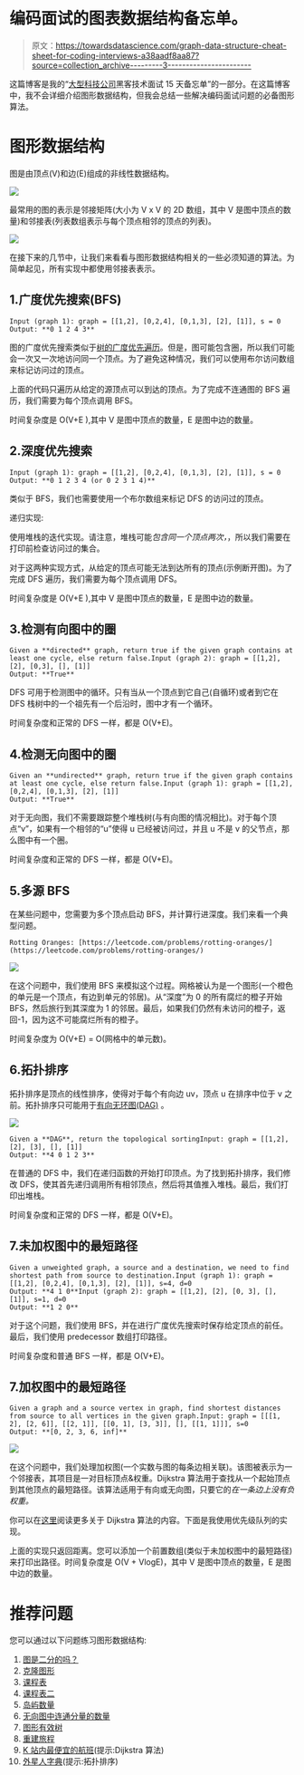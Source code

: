 # 编码面试的图表数据结构备忘单。

> 原文：<https://towardsdatascience.com/graph-data-structure-cheat-sheet-for-coding-interviews-a38aadf8aa87?source=collection_archive---------3----------------------->

这篇博客是我的“[大型科技公司](https://medium.com/@nhudinhtuan/15-days-cheat-sheet-for-hacking-technical-interviews-at-big-tech-companies-d780717dcec1)黑客技术面试 15 天备忘单”的一部分。在这篇博客中，我不会详细介绍图形数据结构，但我会总结一些解决编码面试问题的必备图形算法。

# 图形数据结构

图是由顶点(V)和边(E)组成的非线性数据结构。

![](img/df2be48011fe81246b56d118cb27d172.png)

最常用的图的表示是邻接矩阵(大小为 V x V 的 2D 数组，其中 V 是图中顶点的数量)和邻接表(列表数组表示与每个顶点相邻的顶点的列表)。

![](img/e7f12e4a622f46aa44df63cf508bb9f7.png)

在接下来的几节中，让我们来看看与图形数据结构相关的一些必须知道的算法。为简单起见，所有实现中都使用邻接表表示。

## 1.广度优先搜索(BFS)

```
Input (graph 1): graph = [[1,2], [0,2,4], [0,1,3], [2], [1]], s = 0
Output: **0 1 2 4 3**
```

图的广度优先搜索类似于[树的广度优先遍历](https://medium.com/@nhudinhtuan/binary-tree-traversals-cheat-sheet-for-coding-interviews-a71af9fe1dba)。但是，图可能包含圈，所以我们可能会一次又一次地访问同一个顶点。为了避免这种情况，我们可以使用布尔访问数组来标记访问过的顶点。

上面的代码只遍历从给定的源顶点可以到达的顶点。为了完成不连通图的 BFS 遍历，我们需要为每个顶点调用 BFS。

时间复杂度是 O(V+E ),其中 V 是图中顶点的数量，E 是图中边的数量。

## 2.深度优先搜索

```
Input (graph 1): graph = [[1,2], [0,2,4], [0,1,3], [2], [1]], s = 0
Output: **0 1 2 3 4 (or 0 2 3 1 4)**
```

类似于 BFS，我们也需要使用一个布尔数组来标记 DFS 的访问过的顶点。

递归实现:

使用堆栈的迭代实现。请注意，堆栈可能*包含同一个顶点两次，*，所以我们需要在打印前检查访问过的集合。

对于这两种实现方式，从给定的顶点可能无法到达所有的顶点(示例断开图)。为了完成 DFS 遍历，我们需要为每个顶点调用 DFS。

时间复杂度是 O(V+E ),其中 V 是图中顶点的数量，E 是图中边的数量。

## 3.检测有向图中的圈

```
Given a **directed** graph, return true if the given graph contains at least one cycle, else return false.Input (graph 2): graph = [[1,2], [2], [0,3], [], [1]]
Output: **True**
```

DFS 可用于检测图中的循环。只有当从一个顶点到它自己(自循环)或者到它在 DFS 栈树中的一个祖先有一个后沿时，图中才有一个循环。

时间复杂度和正常的 DFS 一样，都是 O(V+E)。

## 4.检测无向图中的圈

```
Given an **undirected** graph, return true if the given graph contains at least one cycle, else return false.Input (graph 1): graph = [[1,2], [0,2,4], [0,1,3], [2], [1]]
Output: **True**
```

对于无向图，我们不需要跟踪整个堆栈树(与有向图的情况相比)。对于每个顶点“v”，如果有一个相邻的“u”使得 u 已经被访问过，并且 u 不是 v 的父节点，那么图中有一个圈。

时间复杂度和正常的 DFS 一样，都是 O(V+E)。

## 5.多源 BFS

在某些问题中，您需要为多个顶点启动 BFS，并计算行进深度。我们来看一个典型问题。

```
Rotting Oranges: [https://leetcode.com/problems/rotting-oranges/](https://leetcode.com/problems/rotting-oranges/)
```

![](img/d525ee639b3299940b28ba3bb1996117.png)

在这个问题中，我们使用 BFS 来模拟这个过程。网格被认为是一个图形(一个橙色的单元是一个顶点，有边到单元的邻居)。从“深度”为 0 的所有腐烂的橙子开始 BFS，然后旅行到其深度为 1 的邻居。最后，如果我们仍然有未访问的橙子，返回-1，因为这不可能腐烂所有的橙子。

时间复杂度为 O(V+E) = O(网格中的单元数)。

## 6.拓扑排序

拓扑排序是顶点的线性排序，使得对于每个有向边 uv，顶点 u 在排序中位于 v 之前。拓扑排序只可能用于[有向无环图(DAG)](https://en.wikipedia.org/wiki/Directed_acyclic_graph) 。

![](img/e590e43babb59295a1be9e2f92c49bf1.png)

```
Given a **DAG**, return the topological sortingInput: graph = [[1,2], [2], [3], [], [1]]
Output: **4 0 1 2 3**
```

在普通的 DFS 中，我们在递归函数的开始打印顶点。为了找到拓扑排序，我们修改 DFS，使其首先递归调用所有相邻顶点，然后将其值推入堆栈。最后，我们打印出堆栈。

时间复杂度和正常的 DFS 一样，都是 O(V+E)。

## 7.未加权图中的最短路径

```
Given a unweighted graph, a source and a destination, we need to find shortest path from source to destination.Input (graph 1): graph = [[1,2], [0,2,4], [0,1,3], [2], [1]], s=4, d=0
Output: **4 1 0**Input (graph 2): graph = [[1,2], [2], [0, 3], [], [1]], s=1, d=0
Output: **1 2 0**
```

对于这个问题，我们使用 BFS，并在进行广度优先搜索时保存给定顶点的前任。最后，我们使用 predecessor 数组打印路径。

时间复杂度和普通 BFS 一样，都是 O(V+E)。

## 7.加权图中的最短路径

```
Given a graph and a source vertex in graph, find shortest distances from source to all vertices in the given graph.Input: graph = [[[1, 2], [2, 6]], [[2, 1]], [[0, 1], [3, 3]], [], [[1, 1]]], s=0
Output: **[0, 2, 3, 6, inf]**
```

![](img/2ff831ab3a1ccd8f9664bab2748f4079.png)

在这个问题中，我们处理加权图(一个实数与图的每条边相关联)。该图被表示为一个邻接表，其项目是一对目标顶点&权重。Dijkstra 算法用于查找从一个起始顶点到其他顶点的最短路径。该算法适用于有向或无向图，只要它的*在一条边上没有负权重。*

你可以在[这里](https://en.wikipedia.org/wiki/Dijkstra%27s_algorithm)阅读更多关于 Dijkstra 算法的内容。下面是我使用优先级队列的实现。

上面的实现只返回距离。您可以添加一个前置数组(类似于未加权图中的最短路径)来打印出路径。时间复杂度是 O(V + VlogE)，其中 V 是图中顶点的数量，E 是图中边的数量。

# 推荐问题

您可以通过以下问题练习图形数据结构:

1.  [图是二分的吗？](https://leetcode.com/problems/is-graph-bipartite/)
2.  [克隆图形](https://leetcode.com/problems/clone-graph/)
3.  [课程表](https://leetcode.com/problems/course-schedule/)
4.  [课程表二](https://leetcode.com/problems/course-schedule-ii/)
5.  [岛屿数量](https://leetcode.com/problems/number-of-islands/)
6.  [无向图中连通分量的数量](https://leetcode.com/problems/number-of-connected-components-in-an-undirected-graph/)
7.  [图形有效树](https://leetcode.com/problems/graph-valid-tree/)
8.  [重建旅程](https://leetcode.com/problems/reconstruct-itinerary/)
9.  [K 站内最便宜的航班](https://leetcode.com/problems/cheapest-flights-within-k-stops/)(提示:Dijkstra 算法)
10.  [外星人字典](https://leetcode.com/problems/alien-dictionary/solution/)(提示:拓扑排序)